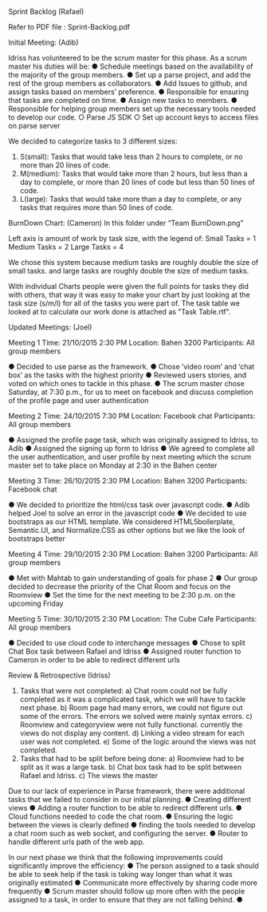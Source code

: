 ﻿Sprint Backlog (Rafael)

Refer to PDF file : Sprint-Backlog.pdf


Initial Meeting: (Adib)

Idriss has volunteered to be the scrum master for this phase. As a scrum master his duties will be:
●	Schedule meetings based on the availability of the majority of the group members.
●	Set up a parse project, and add the rest of the group members as collaborators.
●	Add Issues to github, and assign tasks based on members’ preference.
●	Responsible for ensuring that tasks are completed on time.
●	Assign new tasks to members.
●	Responsible for helping group members set up the necessary tools needed to develop our code.
○	Parse JS SDK
○	Set up account keys to access files on parse server

We decided to categorize tasks to 3 different sizes:

1.	S(small): Tasks that would take less than 2 hours to complete, or no more than 20 lines of code.
2.	M(medium): Tasks that would take more than 2 hours, but less than a day to complete, or more than 20 lines of code but less than 50 lines of code.
3.	L(large): Tasks that would take more than a day to complete, or any tasks that requires more than 50 lines of code.







BurnDown Chart: (Cameron)
In this folder under “Team BurnDown.png”

Left axis is amount of work by task size, with the legend of:
Small Tasks = 1
Medium Tasks = 2
Large Tasks = 4

We chose this system because medium tasks are roughly double the size of small tasks. and large tasks are roughly double the size of medium tasks.

With individual Charts people were given the full points for tasks they did with others, that way it was easy to make your chart by just looking at the task size (s/m/l) for all of the tasks you were part of. The task table we looked at to calculate our work done is attached as "Task Table.rtf".








Updated Meetings: (Joel)

Meeting 1
Time: 21/10/2015 2:30 PM
Location: Bahen 3200
Participants: All group members

●	Decided to use parse as the framework.
●	Chose ‘video room’ and ‘chat box’ as the tasks with the highest priority
●	Reviewed users stories, and voted on which ones to tackle in this phase.
●	The scrum master chose Saturday, at 7:30 p.m., for us to meet on facebook and discuss completion of the profile page and user authentication

Meeting 2
Time: 24/10/2015 7:30 PM
Location: Facebook chat
Participants: All group members

●	Assigned the profile page task, which was originally assigned to Idriss, to Adib
●	Assigned the signing up form to Idriss
●	We agreed to complete all the user authentication, and user profile by next meeting which the scrum master set to take place on Monday at 2:30 in the Bahen center


Meeting 3
Time: 26/10/2015 2:30 PM
Location: Bahen 3200
Participants: Facebook chat

●	We decided to prioritize the html/css task over javascript code.
●	Adib helped Joel to solve an error in the javascript code
●	We decided to use bootstraps as our HTML template. We considered HTML5boilerplate, Semantic.UI, and Normalize.CSS as other options but we like the look of bootstraps better


Meeting 4
Time: 29/10/2015 2:30 PM
Location: Bahen 3200
Participants: All group members

●	Met with Mahtab to gain understanding of goals for phase 2
●	Our group decided to decrease the priority of the Chat Room and focus on the Roomview
●	Set the time for the next meeting to be 2:30 p.m. on the upcoming Friday

Meeting 5
Time: 30/10/2015 2:30 PM
Location: The Cube Cafe
Participants: All group members

●	Decided to use cloud code to interchange messages
●	Chose to split Chat Box task between Rafael and Idriss
●	Assigned router function to Cameron in order to be able to redirect different urls

Review & Retrospective (Idriss)

1)	Tasks that were not completed:
a)	Chat room could not be fully completed as it was a complicated task, which we will have to tackle next phase.
b)	Room page had many errors, we could not figure out some of the errors. The errors we solved were mainly syntax errors.
c)	Roomview and categoryview were not fully functional. currently the views do not display any content. 
d)	Linking a video stream for each user was not completed.
e)	Some of the logic around the views was not completed.
2)	Tasks that had to be split before being done:
a)	Roomview had to be split as it was a large task.
b)	Chat box task had to be split between Rafael and Idriss.
c)	The views the master 

Due to our lack of experience in Parse framework, there were additional tasks that we failed to consider in our initial planning. 
●	Creating different views
●	Adding a router function to be able to redirect different urls.
●	Cloud functions needed to code the chat room.
●	Ensuring the logic between the views is clearly defined
●	finding the tools needed to develop a chat room such as web socket, and configuring the server.
●	Router to handle different urls path of the web app.

In our next phase we think that the following improvements could significantly improve the efficiency:
●	The person assigned to a task should be able to seek help if the task is taking way longer than what it was originally estimated
●	Communicate more effectively by sharing code more frequently
●	Scrum master should follow up more often with the people assigned to a task, in order to ensure that they are not falling behind.
●	

